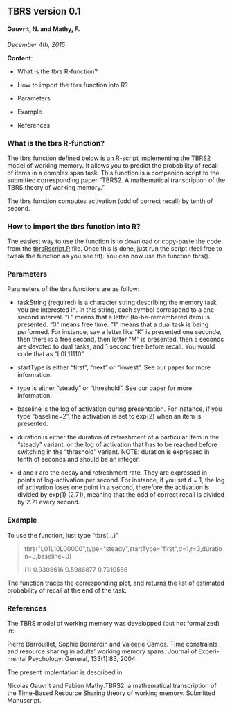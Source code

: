 ## TBRS version 0.1
#### Gauvrit, N. and Mathy, F.

_December 4th, 2015_


**Content**:
* What is the tbrs R-function?

* How to import the tbrs function into R?

* Parameters

* Example

* References



### What is the tbrs R-function?
The tbrs function defined below is an R-script implementing the TBRS2 model of working memory. It allows you to predict the probability of recall of items in a complex span task. This function is a companion script to the submitted corresponding paper “TBRS2. A mathematical transcription of the TBRS theory of working memory.”

The tbrs function computes activation (odd of correct recall) by tenth of second.

### How to import the tbrs function into R?
The easiest way to use the function is to download or copy-paste the code from the [tbrsRscript.R](https://github.com/ngauvrit/tbrs/) file. Once this is done, just run the script (feel free to tweak the function as you see fit). You can now use the function tbrs().

### Parameters
Parameters of the tbrs functions are as follow:

* taskString (required) is a character string describing the memory task you are interested in. In this string, each symbol correspond to a one-second interval. “L” means that a letter (to-be-remembered item) is presented. “0” means free time. “1” means that a dual task is being performed. For instance, say a letter like “K” is presented one seconde, then there is a free second, then letter “M” is presented, then 5 seconds are devoted to dual tasks, and 1 second free before recall. You would code that as “L0L11110”.

* startType is either “first”, “next” or “lowest”. See our paper for more information.

* type is either “steady” or “threshold”. See our paper for more information.

* baseline is the log of activation during presentation. For instance, if you type “baseline=2”, the activation is set to exp(2) when an item is presented.

* duration is either the duration of refreshment of a particular item in the “steady” variant, or the log of activation that has to be reached before switching in the “threshold” variant. NOTE: duration is expressed in tenth of seconds and should be an integer.

* d and r are the decay and refreshment rate. They are expressed in points of log-activation per second. For instance, if you set d = 1, the log of activation loses one point in a second, therefore the activation is divided by exp(1) (2.71), meaning that the odd of correct recall is divided by 2.71 every second.

### Example
To use the function, just type “tbrs(…)”

> tbrs("L01L10L00000",type="steady",startType="first",d=1,r=3,duration=3,baseline=0)
>
> [1] 0.9308616 0.5986877 0.7310586

The function traces the corresponding plot, and returns the list of estimated probability of recall at the end of the task.

### References
The TBRS model of working memory was developped (but not formalized) in:

Pierre Barrouillet, Sophie Bernardin and Valéerie Camos. Time constraints and resource sharing in adults’ working memory spans. Journal of Experi- mental Psychology: General, 133(1):83, 2004.

The present implentation is described in:

Nicolas Gauvrit and Fabien Mathy.TBRS2: a mathematical transcription of the Time-Based Resource Sharing theory of working memory. Submitted Manuscript.
